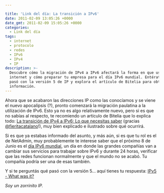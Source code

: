 ```yaml
---

title: 'Link del día: La transición a IPv6'
date: 2011-02-09 13:05:26 +0000
date_gmt: 2011-02-09 15:05:26 +0000
categories:
  - Link del día
tags:
  - internet
  - protocolo
  - redes
  - IPv6
  - IPv4
  - IP
description: >-
  Descubre cómo la migración de IPv4 a IPv6 afectará la forma en que usamos
  internet y cómo preparar tu empresa para el día IPv6 mundial. Entérate de qué
  pasó con la versión 5 de IP y explora el artículo de Bitelia para obtener más
  información.
---
```




Ahora que se acabaron las direcciones IP como las conocíamos y se viene el nuevo apocalípsis (?), pronto comenzará la migración paulatina a la utilización de IPv6. Esto ya no es algo relativamente nuevo, pero si es que no sabías al respecto, te recomiendo un artículo de Bitelia que lo explica todo: [La transición de IPv4 a IPv6: Lo que necesitas saber](http://bitelia.com/2011/02/transicion-ipv4-a-ipv6-lo-que-necesitas-saber) (gracias [@fieritacatalano](http://twitter.com/fieritacatalano/status/34979774560468993)!), muy bien explicado e ilustrado sobre qué ocurrirá.

Si es que ya estabas informado del asunto, y más aún, si es que tu rol es el de NetAdmin, muy probablemente te interese saber que el próximo 8 de Junio es el [día IPv6 mundial](http://isoc.org/wp/worldipv6day/), un día en donde las grandes compañías van a cambiar sus servicios para trabajar sobre IPv6 y durante 24 horas, verificar que las redes funcionan normalmente y que el mundo no se acabó. Tu compañía podría ser una de esas también.

Y si te perguntás qué pasó con la versión 5... aquí tienes tu respuesta: [IPv5 - What was it?](http://etherealmind.com/what-was-ipv5-version-5-ip/)

_Soy un zorrinito IP._
